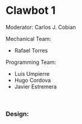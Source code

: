 # Clawbot 1

Moderator: Carlos J. Cobian

Mechanical Team:
* Rafael Torres

Programming Team:
* Luis Umpierre
* Hugo Cordova
* Javier Estremera

<br>

### Design:

